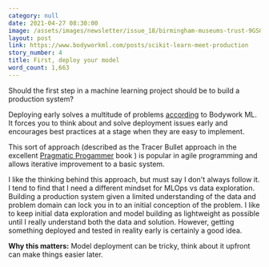 ```yaml
---
category: null
date: 2021-04-27 08:30:00
image: /assets/images/newsletter/issue_18/birmingham-museums-trust-9GSGllMJCeA-unsplash.jpeg
layout: post
link: https://www.bodyworkml.com/posts/scikit-learn-meet-production
story_number: 4
title: First, deploy your model
word_count: 1,663
---
```


Should the first step in a machine learning project should be to build a production system?

Deploying early solves a multitude of problems [according](https://www.bodyworkml.com/posts/scikit-learn-meet-production) to Bodywork ML. It forces you to think about and solve deployment issues early and encourages best practices at a stage when they are easy to implement.

This sort of approach (described as the Tracer Bullet approach in the excellent [Pragmatic Progammer](https://www.amazon.co.uk/Pragmatic-Programmer-Andrew-Hunt/dp/020161622X) book ) is popular in agile programming and allows iterative improvement to a basic system.

I like the thinking behind this approach, but must say I don't always follow it. I tend to find that I need a different mindset for MLOps vs data exploration. Building a production system given a limited understanding of the data and problem domain can lock you in to an initial conception of the problem. I like to keep initial data exploration and model building as lightweight as possible until I really understand both the data and solution. However, getting something deployed and tested in reality early is certainly a good idea.

**Why this matters:** Model deployment can be tricky, think about it upfront can make things easier later.

